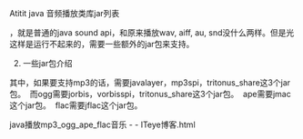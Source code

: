 Atitit java 音频播放类库jar列表


，就是普通的java sound api，和原来播放wav, aiff, au, snd没什么两样。但是光这样是运行不起来的，需要一些额外的jar包来支持。 

2. 一些jar包介绍 


其中，如果要支持mp3的话，需要javalayer，mp3spi，tritonus_share这3个jar包。 
而ogg需要jorbis，vorbisspi，tritonus_share这3个jar包。 
ape需要jmac这个jar包。 
flac需要jflac这个jar包。 


java播放mp3_ogg_ape_flac音乐 - - ITeye博客.html
